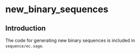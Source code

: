 # new_binary_sequences

## Introduction

The code for generating new binary sequences is included in `sequence/ec.sage`.
